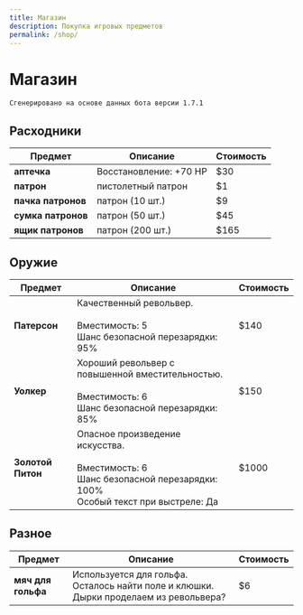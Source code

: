 ```yaml
---
title: Магазин
description: Покупка игровых предметов
permalink: /shop/
---
```


# Магазин

`Сгенерировано на основе данных бота версии 1.7.1`
## Расходники

|Предмет|Описание|Стоимость|
|---|---|---|
|**аптечка**|Восстановление: +70 HP|$30|
|**патрон**|пистолетный патрон|$1|
|**пачка патронов**|патрон (10 шт.)|$9|
|**сумка патронов**|патрон (50 шт.)|$45|
|**ящик патронов**|патрон (200 шт.)|$165|


## Оружие

|Предмет|Описание|Стоимость|
|---|---|---|
|**Патерсон**|Качественный револьвер.<br><br>Вместимость: 5<br>Шанс безопасной перезарядки: 95%|$140|
|**Уолкер**|Хороший револьвер с повышенной вместительностью.<br><br>Вместимость: 6<br>Шанс безопасной перезарядки: 85%|$150|
|**Золотой Питон**|Опасное произведение искусства.<br><br>Вместимость: 6<br>Шанс безопасной перезарядки: 100%<br>Особый текст при выстреле: Да|$1000|


## Разное

|Предмет|Описание|Стоимость|
|---|---|---|
|**мяч для гольфа**|Используется для гольфа. Осталось найти поле и клюшки. Дырки проделаем из револьвера?|$6|


